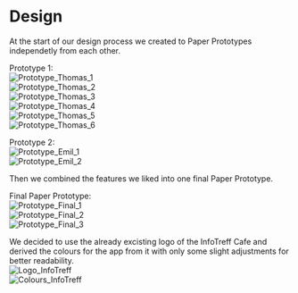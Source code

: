 # Design

At the start of our design process we created to Paper Prototypes independetly from each other.  
  
Prototype 1:  
![Prototype_Thomas_1](../PaperPrototypes/design_thomas1.jpg)  
![Prototype_Thomas_2](../PaperPrototypes/design_thomas2.jpg)  
![Prototype_Thomas_3](../PaperPrototypes/design_thomas3.jpg)  
![Prototype_Thomas_4](../PaperPrototypes/design_thomas4.jpg)  
![Prototype_Thomas_5](../PaperPrototypes/design_thomas5.jpg)  
![Prototype_Thomas_6](../PaperPrototypes/design_thomas6.jpg)  
  
Prototype 2:  
![Prototype_Emil_1](../PaperPrototypes/design_emil1.jpg)  
![Prototype_Emil_2](../PaperPrototypes/design_emil2.jpg)  
  
Then we combined the features we liked into one final Paper Prototype.  
  
Final Paper Prototype:  
![Prototype_Final_1](../PaperPrototypes/FinalPaperPrototype1.jpg)  
![Prototype_Final_2](../PaperPrototypes/FinalPaperPrototype2.jpg)  
![Prototype_Final_3](../PaperPrototypes/FinalPaperPrototype3.jpg)  

We decided to use the already excisting logo of the InfoTreff Cafe and derived the colours for the app from
it with only some slight adjustments for better readability.  
![Logo_InfoTreff](../PaperPrototypes/logoInfoTreff.jpg)  
![Colours_InfoTreff](../PaperPrototypes/Farben_Infotreff_app.jpg)  
